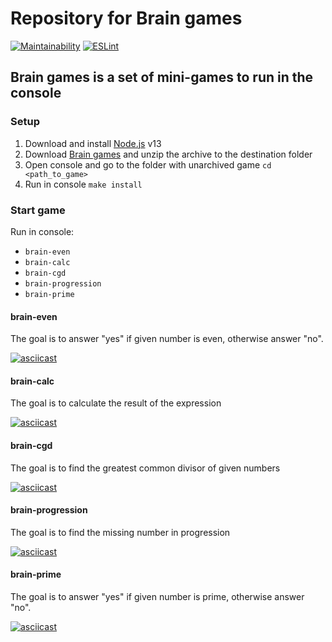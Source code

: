 # Repository for Brain games

[![Maintainability](https://api.codeclimate.com/v1/badges/5835edba7f486381f367/maintainability)](https://codeclimate.com/github/alexeybystrov/frontend-project-lvl1/maintainability)
[![ESLint](https://github.com/alexeybystrov/frontend-project-lvl1/workflows/ESLint%20check/badge.svg)](https://github.com/alexeybystrov/frontend-project-lvl1/actions)

## Brain games is a set of mini-games to run in the console

### Setup

1. Download and install [Node.js](https://nodejs.org/) v13
2. Download [Brain games](https://github.com/alexeybystrov/frontend-project-lvl1/archive/master.zip) and unzip the archive to the destination folder
3. Open console and go to the folder with unarchived game ```cd <path_to_game>```
4. Run in console ```make install```

### Start game

Run in console:

* ```brain-even```
* ```brain-calc```
* ```brain-cgd```
* ```brain-progression```
* ```brain-prime```

#### brain-even

The goal is to answer "yes" if given number is even, otherwise answer "no".

[![asciicast](https://asciinema.org/a/306109.svg)](https://asciinema.org/a/306109)

#### brain-calc

The goal is to calculate the result of the expression

[![asciicast](https://asciinema.org/a/306110.svg)](https://asciinema.org/a/306110)

#### brain-cgd

The goal is to find the greatest common divisor of given numbers

[![asciicast](https://asciinema.org/a/306112.svg)](https://asciinema.org/a/306112)

#### brain-progression

The goal is to find the missing number in progression

[![asciicast](https://asciinema.org/a/306114.svg)](https://asciinema.org/a/306114)

#### brain-prime

The goal is to answer "yes" if given number is prime, otherwise answer "no".

[![asciicast](https://asciinema.org/a/306117.svg)](https://asciinema.org/a/306117)
